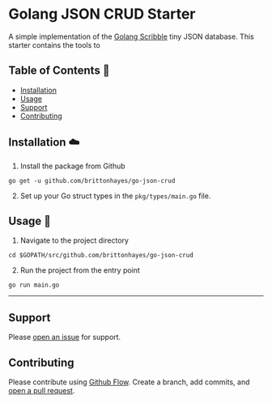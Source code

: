 # Golang JSON CRUD Starter

A simple implementation of the [Golang Scribble](https://github.com/sdomino/scribble) tiny JSON database. This starter contains the tools to

## Table of Contents :notebook:

- [Installation](#installation)
- [Usage](#usage)
- [Support](#support)
- [Contributing](#contributing)

## Installation :cloud:

1. Install the package from Github

```
go get -u github.com/brittonhayes/go-json-crud
```

2. Set up your Go struct types in the `pkg/types/main.go` file.

## Usage :hammer:

1. Navigate to the project directory

```
cd $GOPATH/src/github.com/brittonhayes/go-json-crud
```

2. Run the project from the entry point

```
go run main.go
```

---

## Support

Please [open an issue](https://github.com/brittonhayes/go-json-crud/issues/new) for support.

## Contributing

Please contribute using [Github Flow](https://guides.github.com/introduction/flow/). Create a branch, add commits, and [open a pull request](https://github.com/brittonhayes/go-json-crud/compare/).
